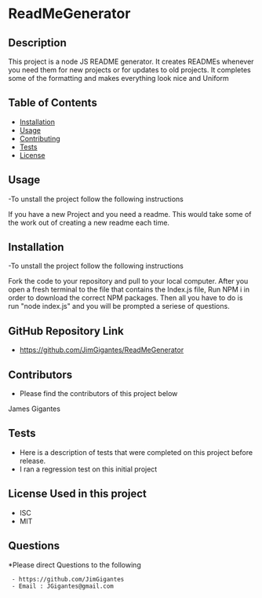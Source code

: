 # ReadMeGenerator
   
  ## Description

  This project is a node JS README generator. It creates READMEs whenever you need them for new projects or for updates to old projects. It completes some of the formatting and makes everything look nice and Uniform


  ## Table of Contents
  
  * [Installation](#installation)
  * [Usage](#usage)
  * [Contributing](#contributing)
  * [Tests](#tests)
  * [License](#license)
  

  ## Usage
  
  -To unstall the project follow the following instructions
  
  If you have a new Project and you need a readme. This would take some of the work out of creating a new readme each time. 

  ## Installation
  
  -To unstall the project follow the following instructions
  
  Fork the code to your repository and pull to your local computer. After you open a fresh terminal to the file that contains the Index.js file, Run NPM i in order to download the correct NPM packages. Then all you have to do is run "node index.js" and you will be prompted a seriese of questions.

  ## GitHub Repository Link

  - https://github.com/JimGigantes/ReadMeGenerator

  ## Contributors
  
  - Please find the contributors of this project below
  
  James Gigantes

  ## Tests
  - Here is a description of tests that were completed on this project before release.
  - I ran a regression test on this initial project
  
  ## License Used in this project
  
  - ISC
  - MIT

  ## Questions

  *Please direct Questions to the following

     - https://github.com/JimGigantes
     - Email : JGigantes@gmail.com

